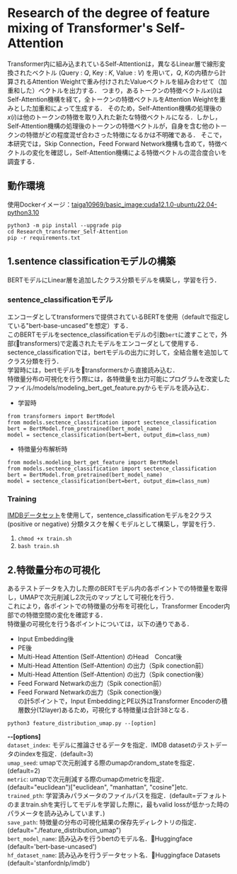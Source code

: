 # Research of the degree of feature mixing of Transformer's Self-Attention

Transformer内に組み込まれているSelf-Attentionは，異なるLinear層で線形変換されたベクトル (Query : $Q$, Key : $K$, Value : $V$) を用いて，$Q$, $K$の内積から計算されるAttention Weightで重み付けされたValueベクトルを組み合わせて（加重和した）ベクトルを出力する．
つまり，あるトークンの特徴ベクトル$x(i)$はSelf-Attention機構を経て，全トークンの特徴ベクトルをAttention Weightを重みとした加重和によって生成する．
そのため，Self-Attention機構の処理後の$x(i)$は他のトークンの特徴を取り入れた新たな特徴ベクトルになる．しかし，Self-Attention機構の処理後のトークンの特徴ベクトルが，自身を含む他のトークンの特徴がどの程度混ぜ合わさった特徴になるかは不明確である．
そこで，本研究では，Skip Connection，Feed Forward Network機構も含めて，特徴ベクトルの変化を確認し，Self-Attention機構による特徴ベクトルの混合度合いを調査する．

## 動作環境
使用Dockerイメージ：[taiga10969/basic_image:cuda12.1.0-ubuntu22.04-python3.10](https://hub.docker.com/layers/taiga10969/basic_image/cuda12.1.0-ubuntu22.04-python3.10/images/sha256-076a9005a1daafe2910eda4354921bd852f8611fa70d040313a4504e880f981e?context=repo)<br>
```
python3 -m pip install --upgrade pip
cd Research_transformer_Self-Attention
pip -r requirements.txt
```

   
## 1.sentence classificationモデルの構築
BERTモデルにLinear層を追加したクラス分類モデルを構築し，学習を行う．
### sentence_classificationモデル
エンコーダとしてtransformersで提供されているBERTを使用（defaultで指定している"bert-base-uncased"を想定）する．<br>
このBERTモデルをsectence_classificationモデルの引数```bert```に渡すことで，外部(🤗transformers)で定義されたモデルをエンコーダとして使用する．<br>
sectence_classificationでは，bertモデルの出力に対して，全結合層を追加してクラス分類を行う．<br>
学習時には，bertモデルを🤗transformersから直接読み込む．<br>
特徴量分布の可視化を行う際には，各特徴量を出力可能にプログラムを改変したファイル/models/modeling_bert_get_feature.pyからモデルを読み込む．<br>
-  学習時
```
from transformers import BertModel
from models.sectence_classification import sectence_classification
bert = BertModel.from_pretrained(bert_model_name)
model = sectence_classification(bert=bert, output_dim=class_num)
```
-  特徴量分布解析時
```
from models.modeling_bert_get_feature import BertModel
from models.sectence_classification import sectence_classification
bert = BertModel.from_pretrained(bert_model_name)
model = sectence_classification(bert=bert, output_dim=class_num)
```

### Training
[IMDBデータセット](https://huggingface.co/datasets/stanfordnlp/imdb)を使用して，sentence_classificationモデルを2クラス (positive or negative) 分類タスクを解くモデルとして構築し，学習を行う．
1. ```chmod +x train.sh```<br>
2. ```bash train.sh```<br>


## 2.特徴量分布の可視化
あるテストデータを入力した際のBERTモデル内の各ポイントでの特徴量を取得し，UMAPで次元削減し2次元のマップとして可視化を行う．<br>
これにより，各ポイントでの特徴量の分布を可視化し，Transformer Encoder内部での特徴空間の変化を確認する．<br>
特徴量の可視化を行う各ポイントについては，以下の通りである．
- Input Embedding後
- PE後
- Multi-Head Attention (Self-Attention) のHead　Concat後
- Multi-Head Attention (Self-Attention) の出力（Spik conection前）
- Multi-Head Attention (Self-Attention) の出力（Spik conection後）
- Feed Forward Netwarkの出力（Spik conection前）
- Feed Forward Netwarkの出力（Spik conection後）<br>
の計5ポイントで，Input EmbeddingとPE以外はTransformer Encoderの積層数分(12layer)あるため，可視化する特徴量は合計38となる．
```
python3 feature_distribution_umap.py --[option]
```
**--[options]**<br>
```dataset_index```: モデルに推論させるデータを指定．IMDB datasetのテストデータのindexを指定．(default=3)<br>
```umap_seed```: umapで次元削減する際のumapのrandom_stateを指定．(default=2)<br>
```metric```: umapで次元削減する際のumapのmetricを指定．(default="euclidean")["euclidean", "manhattan", "cosine"]etc.<br>
```trained_pth```: 学習済みパラメータのファイルパスを指定．(default=デフォルトのままtrain.shを実行してモデルを学習した際に，最もvalid lossが低かった時のパラメータを読み込みしています．)<br>
```save_path```: 特徴量の分布の可視化結果の保存先ディレクトリの指定．(default="./feature_distribution_umap")<br>
```bert_model_name```: 読み込みを行うbertのモデル名．🤗Huggingface (default='bert-base-uncased')<br>
```hf_dataset_name```: 読み込みを行うデータセット名．🤗Huggingface Datasets (default='stanfordnlp/imdb')<br>




